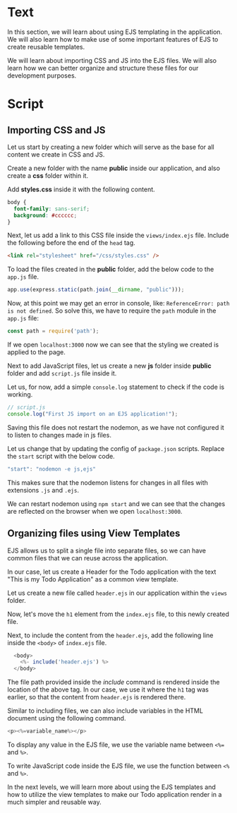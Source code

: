 # Text

In this section, we will learn about using EJS templating in the application. We will also learn how to make use of some important features of EJS to create reusable templates.

We will learn about importing CSS and JS into the EJS files. We will also learn how we can better organize and structure these files for our development purposes.

# Script

## Importing CSS and JS

Let us start by creating a new folder which will serve as the base for all content we create in CSS and JS.

Create a new folder with the name **public** inside our application, and also create a **css** folder within it.

Add **styles.css** inside it with the following content.

```css
body {
  font-family: sans-serif;
  background: #cccccc;
}
```

Next, let us add a link to this CSS file inside the `views/index.ejs` file. Include the following before the end of the `head` tag.

```html
<link rel="stylesheet" href="/css/styles.css" />
```

To load the files created in the **public** folder, add the below code to the `app.js` file.

```js
app.use(express.static(path.join(__dirname, "public")));
```

Now, at this point we may get an error in console, like: `ReferenceError: path is not defined`. So solve this, we have to require the `path` module in the `app.js` file:

```js
const path = require('path');
```

If we open `localhost:3000` now we can see that the styling we created is applied to the page.

Next to add JavaScript files, let us create a new **js** folder inside **public** folder and add `script.js` file inside it.

Let us, for now, add a simple `console.log` statement to check if the code is working.

```js
// script.js
console.log("First JS import on an EJS application!");
```

Saving this file does not restart the nodemon, as we have not configured it to listen to changes made in js files.

Let us change that by updating the config of `package.json` scripts. Replace the `start` script with the below code.

```js
"start": "nodemon -e js,ejs"
```

This makes sure that the nodemon listens for changes in all files with extensions `.js` and `.ejs`.

We can restart nodemon using `npm start` and we can see that the changes are reflected on the browser when we open `localhost:3000`.

## Organizing files using View Templates

EJS allows us to split a single file into separate files, so we can have common files that we can reuse across the application.

In our case, let us create a Header for the Todo application with the text "This is my Todo Application" as a common view template.

Let us create a new file called `header.ejs` in our application within the `views` folder.

Now, let's move the `h1` element from the `index.ejs` file, to this newly created file.

Next, to include the content from the `header.ejs`, add the following line inside the `<body>` of `index.ejs` file.

```js
  <body>
    <%- include('header.ejs') %>
  </body>
```

The file path provided inside the _include_ command is rendered inside the location of the above tag. In our case, we use it where the `h1` tag was earlier, so that the content from `header.ejs` is rendered there.

Similar to including files, we can also include variables in the HTML document using the following command.

```js
<p><%=variable_name%></p>
```

To display any value in the EJS file, we use the variable name between `<%=` and `%>`.

To write JavaScript code inside the EJS file, we use the function between `<%` and `%>`.

In the next levels, we will learn more about using the EJS templates and how to utilize the view templates to make our Todo application render in a much simpler and reusable way.
